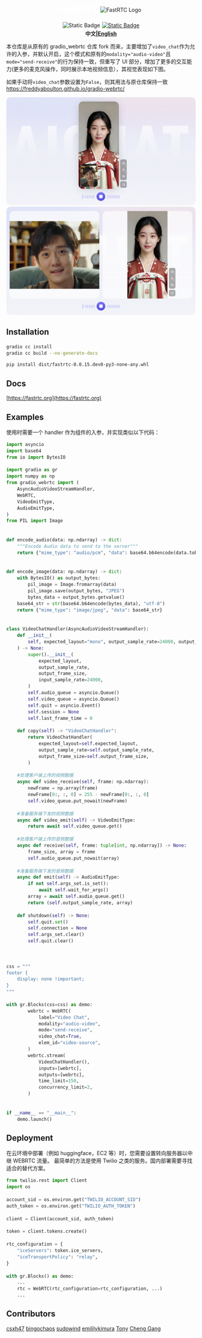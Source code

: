 <div style='text-align: center; margin-bottom: 1rem; display: flex; justify-content: center; align-items: center;'>
    <h1 style='color: white; margin: 0;'>FastRTC</h1>
    <img src='https://huggingface.co/datasets/freddyaboulton/bucket/resolve/main/fastrtc_logo_small.png'
         alt="FastRTC Logo" 
         style="margin-right: 10px;">
</div>

<div style="display: flex; flex-direction: row; justify-content: center">
<img style="display: block; padding-right: 5px; height: 20px;" alt="Static Badge" src="https://img.shields.io/pypi/v/fastrtc"> 
<a href="https://github.com/freddyaboulton/fastrtc" target="_blank"><img alt="Static Badge" src="https://img.shields.io/badge/github-white?logo=github&logoColor=black"></a>
</div>
<div align="center">
<strong>中文|<a href="./README_en.md">English</a></strong>
</div>

本仓库是从原有的 gradio_webrtc 仓库 fork 而来，主要增加了`video_chat`作为允许的入参，并默认开启，这个模式和原有的`modality="audio-video"`且`mode="send-receive"`的行为保持一致，但重写了 UI 部分，增加了更多的交互能力(更多的麦克风操作，同时展示本地视频信息），其视觉表现如下图。

如果手动将`video_chat`参数设置为`False`，则其用法与原仓库保持一致 https://freddyaboulton.github.io/gradio-webrtc/

![picture-in-picture](docs/image.png)
![side-by-side](docs/image2.png)

## Installation

```bash
gradio cc install
gradio cc build --no-generate-docs
```

```bash
pip install dist/fastrtc-0.0.15.dev0-py3-none-any.whl
```

## Docs

[https://fastrtc.org](https://fastrtc.org)

## Examples

使用时需要一个 handler 作为组件的入参，并实现类似以下代码：

```python
import asyncio
import base64
from io import BytesIO

import gradio as gr
import numpy as np
from gradio_webrtc import (
    AsyncAudioVideoStreamHandler,
    WebRTC,
    VideoEmitType,
    AudioEmitType,
)
from PIL import Image


def encode_audio(data: np.ndarray) -> dict:
    """Encode Audio data to send to the server"""
    return {"mime_type": "audio/pcm", "data": base64.b64encode(data.tobytes()).decode("UTF-8")}


def encode_image(data: np.ndarray) -> dict:
    with BytesIO() as output_bytes:
        pil_image = Image.fromarray(data)
        pil_image.save(output_bytes, "JPEG")
        bytes_data = output_bytes.getvalue()
    base64_str = str(base64.b64encode(bytes_data), "utf-8")
    return {"mime_type": "image/jpeg", "data": base64_str}


class VideoChatHandler(AsyncAudioVideoStreamHandler):
    def __init__(
        self, expected_layout="mono", output_sample_rate=24000, output_frame_size=480
    ) -> None:
        super().__init__(
            expected_layout,
            output_sample_rate,
            output_frame_size,
            input_sample_rate=24000,
        )
        self.audio_queue = asyncio.Queue()
        self.video_queue = asyncio.Queue()
        self.quit = asyncio.Event()
        self.session = None
        self.last_frame_time = 0

    def copy(self) -> "VideoChatHandler":
        return VideoChatHandler(
            expected_layout=self.expected_layout,
            output_sample_rate=self.output_sample_rate,
            output_frame_size=self.output_frame_size,
        )

    #处理客户端上传的视频数据
    async def video_receive(self, frame: np.ndarray):
        newFrame = np.array(frame)
        newFrame[0:, :, 0] = 255 - newFrame[0:, :, 0]
        self.video_queue.put_nowait(newFrame)

    #准备服务端下发的视频数据
    async def video_emit(self) -> VideoEmitType:
        return await self.video_queue.get()

    #处理客户端上传的音频数据
    async def receive(self, frame: tuple[int, np.ndarray]) -> None:
        frame_size, array = frame
        self.audio_queue.put_nowait(array)

    #准备服务端下发的音频数据
    async def emit(self) -> AudioEmitType:
        if not self.args_set.is_set():
            await self.wait_for_args()
        array = await self.audio_queue.get()
        return (self.output_sample_rate, array)

    def shutdown(self) -> None:
        self.quit.set()
        self.connection = None
        self.args_set.clear()
        self.quit.clear()



css = """
footer {
	display: none !important;
}
"""

with gr.Blocks(css=css) as demo:
        webrtc = WebRTC(
            label="Video Chat",
            modality="audio-video",
            mode="send-receive",
            video_chat=True,
            elem_id="video-source",
        )
        webrtc.stream(
            VideoChatHandler(),
            inputs=[webrtc],
            outputs=[webrtc],
            time_limit=150,
            concurrency_limit=2,
        )


if __name__ == "__main__":
    demo.launch()

```

## Deployment

在云环境中部署（例如 huggingface，EC2 等）时，您需要设置转向服务器以中继 WEBRTC 流量。
最简单的方法是使用 Twilio 之类的服务。国内部署需要寻找适合的替代方案。

```python
from twilio.rest import Client
import os

account_sid = os.environ.get("TWILIO_ACCOUNT_SID")
auth_token = os.environ.get("TWILIO_AUTH_TOKEN")

client = Client(account_sid, auth_token)

token = client.tokens.create()

rtc_configuration = {
    "iceServers": token.ice_servers,
    "iceTransportPolicy": "relay",
}

with gr.Blocks() as demo:
    ...
    rtc = WebRTC(rtc_configuration=rtc_configuration, ...)
    ...
```

## Contributors

[csxh47](https://github.com/xhup)
[bingochaos](https://github.com/bingochaos)
[sudowind](https://github.com/sudowind)
[emililykimura](https://github.com/emililykimura)
[Tony](https://github.com/raidios)
[Cheng Gang](https://github.com/lovepope)

